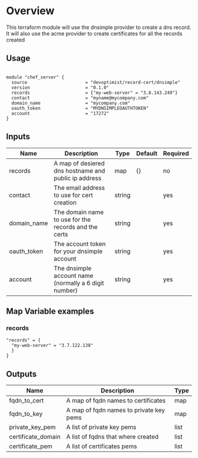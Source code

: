 # Overview
This terraform module will use the dnsimple provider to create a dns
record. It will also use the acme provider to create certificates for all
the records created
## Usage

```hcl

module "chef_server" {
  source                      = "devoptimist/record-cert/dnsimple"
  version                     = "0.1.0"
  records                     = {"my-web-server" = "3.8.143.249"}
  contact                     = "myname@mycompany.com"
  domain_name                 = "mycompany.com"
  oauth_token                 = "MYDNSIMPLEOAUTHTOKEN"
  account                     = "17272"
}
```

## Inputs

| Name | Description | Type | Default | Required |
|------|-------------|------|---------|----------|
|records|A map of desiered dns hostname and public ip address|map|{}|no|
|contact|The email address to use for cert creation|string||yes|
|domain_name|The domain name to use for the records and the certs|string||yes|
|oauth_token|The account token for your dnsimple account|string||yes|
|account|The dnsimple account name (normally a 6 digit number)|string||yes|

## Map Variable examples

### records

```hcl
"records" = {
  "my-web-server" = "3.7.122.138"
  }
}
```

## Outputs
| Name | Description | Type |
|------|-------------|------|
|fqdn_to_cert|A map of fqdn names to certificates |map|
|fqdn_to_key|A map of fqdn names to private key pems|map|
|private_key_pem|A list of private key pems|list|
|certificate_domain|A list of fqdns that where created|list|
|certificate_pem|A list of certificates pems|list|

